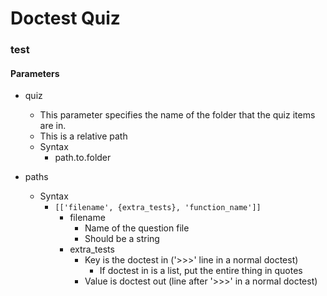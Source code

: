 # Doctest Quiz

### test
#### Parameters
* quiz
    * This parameter specifies the name of the folder that the quiz items are in.
    * This is a relative path
    * Syntax
        * path.to.folder

* paths
  * Syntax
    * `[['filename', {extra_tests}, 'function_name']]`
        * filename
            * Name of the question file
            * Should be a string
        * extra_tests
            * Key is the doctest in ('>>>' line in a normal doctest)
                * If doctest in is a list, put the entire thing in quotes
            * Value is doctest out (line after '>>>' in a normal doctest)
